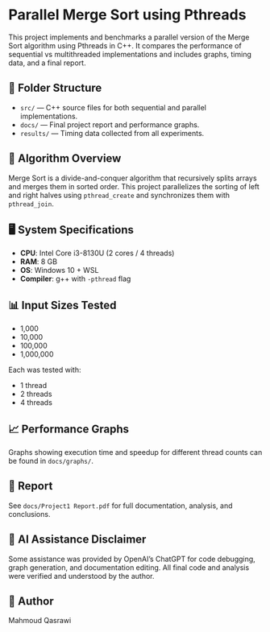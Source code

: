 # Parallel Merge Sort using Pthreads

This project implements and benchmarks a parallel version of the Merge Sort algorithm using Pthreads in C++. It compares the performance of sequential vs multithreaded implementations and includes graphs, timing data, and a final report.

## 📁 Folder Structure

- `src/` — C++ source files for both sequential and parallel implementations.
- `docs/` — Final project report and performance graphs.
- `results/` — Timing data collected from all experiments.

## 🧠 Algorithm Overview

Merge Sort is a divide-and-conquer algorithm that recursively splits arrays and merges them in sorted order. This project parallelizes the sorting of left and right halves using `pthread_create` and synchronizes them with `pthread_join`.

## 🖥️ System Specifications

- **CPU**: Intel Core i3-8130U (2 cores / 4 threads)
- **RAM**: 8 GB
- **OS**: Windows 10 + WSL
- **Compiler**: g++ with `-pthread` flag

## 📊 Input Sizes Tested

- 1,000
- 10,000
- 100,000
- 1,000,000

Each was tested with:
- 1 thread
- 2 threads
- 4 threads

## 📈 Performance Graphs

Graphs showing execution time and speedup for different thread counts can be found in `docs/graphs/`.

## 📝 Report

See `docs/Project1 Report.pdf` for full documentation, analysis, and conclusions.

## 🤖 AI Assistance Disclaimer

Some assistance was provided by OpenAI’s ChatGPT for code debugging, graph generation, and documentation editing. All final code and analysis were verified and understood by the author.

## 👤 Author

Mahmoud Qasrawi
